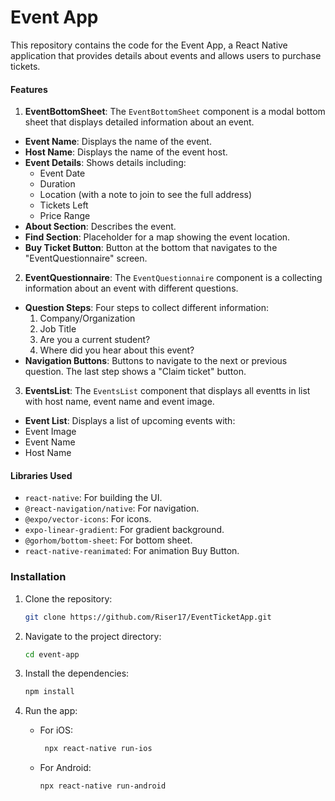 # Event App

This repository contains the code for the Event App, a React Native application that provides details about events and allows users to purchase tickets.


#### Features

1. **EventBottomSheet**:
The `EventBottomSheet` component is a modal bottom sheet that displays detailed information about an event. 

  - **Event Name**: Displays the name of the event.
  - **Host Name**: Displays the name of the event host.
  - **Event Details**: Shows details including:
    - Event Date
    - Duration
    - Location (with a note to join to see the full address)
    - Tickets Left
    - Price Range
  - **About Section**: Describes the event.
  - **Find Section**: Placeholder for a map showing the event location.
  - **Buy Ticket Button**: Button at the bottom that navigates to the "EventQuestionnaire" screen.

  2. **EventQuestionnaire**:
  The `EventQuestionnaire` component is a collecting  information about an event with different questions.
  
  - **Question Steps**: Four steps to collect different information:
      1. Company/Organization
      2. Job Title
      3. Are you a current student?
      4. Where did you hear about this event?
  - **Navigation Buttons**: Buttons to navigate to the next or previous question. The last step shows a "Claim ticket" button.

3. **EventsList**:
The `EventsList` component that displays all eventts in list with host name, event name and event image. 

  - **Event List**: Displays a list of upcoming events with:
  - Event Image
  - Event Name
  - Host Name

    
#### Libraries Used

- `react-native`: For building the UI.
- `@react-navigation/native`: For navigation.
- `@expo/vector-icons`: For icons.
- `expo-linear-gradient`: For gradient background.
- `@gorhom/bottom-sheet`: For bottom sheet.
- `react-native-reanimated`: For animation Buy Button.



### Installation

1. Clone the repository:
   ```sh
   git clone https://github.com/Riser17/EventTicketApp.git
   ```

2. Navigate to the project directory:
   ```sh
   cd event-app
   ```

3. Install the dependencies:
   ```sh
   npm install   
   ```
4. Run the app:
     - For iOS:
       ```sh
        npx react-native run-ios
       ```
   
    - For Android:
      ```sh
      npx react-native run-android
      ```
